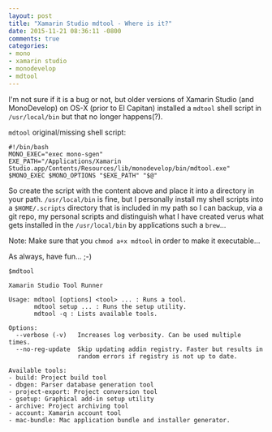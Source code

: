 ```yaml
---
layout: post
title: "Xamarin Studio mdtool - Where is it?"
date: 2015-11-21 08:36:11 -0800
comments: true
categories: 
- mono
- xamarin studio
- monodevelop
- mdtool
---
```

I'm not sure if it is a bug or not, but older versions of Xamarin Studio (and MonoDevelop) on OS-X (prior to El Capitan) installed a `mdtool` shell script in `/usr/local/bin` but that no longer happens(?).

`mdtool` original/missing shell script:

	#!/bin/bash
	MONO_EXEC="exec mono-sgen"
	EXE_PATH="/Applications/Xamarin Studio.app/Contents/Resources/lib/monodevelop/bin/mdtool.exe"
	$MONO_EXEC $MONO_OPTIONS "$EXE_PATH" "$@"
	
So create the script with the content above and place it into a directory in your path. `/usr/local/bin` is fine, but I personally install my shell scripts into a `$HOME/.scripts` directory that is included in my path so I can backup, via a git repo, my personal scripts and distinguish what I have created verus what gets installed in the `/usr/local/bin` by applications such a `brew`...

Note: Make sure that you `chmod a+x mdtool` in order to make it executable...

As always, have fun... ;-)


	$mdtool
	
	Xamarin Studio Tool Runner
	
	Usage: mdtool [options] <tool> ... : Runs a tool.
	       mdtool setup ... : Runs the setup utility.
	       mdtool -q : Lists available tools.
	
	Options:
	  --verbose (-v)   Increases log verbosity. Can be used multiple times.
	  --no-reg-update  Skip updating addin registry. Faster but results in
	                   random errors if registry is not up to date.
	
	Available tools:
	- build: Project build tool
	- dbgen: Parser database generation tool
	- project-export: Project conversion tool
	- gsetup: Graphical add-in setup utility
	- archive: Project archiving tool
	- account: Xamarin account tool
	- mac-bundle: Mac application bundle and installer generator.
	
